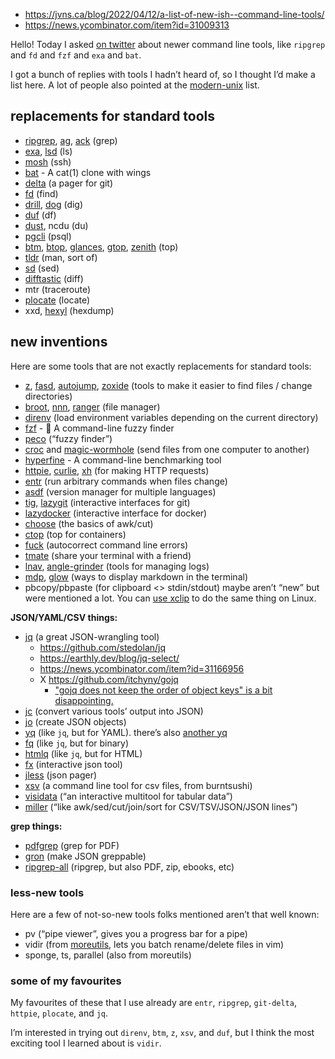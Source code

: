 
- https://jvns.ca/blog/2022/04/12/a-list-of-new-ish--command-line-tools/
- https://news.ycombinator.com/item?id=31009313

Hello! Today I asked [on twitter](https://twitter.com/b0rk/status/1513903221466664962) about newer command line tools, like `ripgrep` and `fd` and `fzf` and `exa` and `bat`.

I got a bunch of replies with tools I hadn’t heard of, so I thought I’d make a list here. A lot of people also pointed at the [modern-unix](https://github.com/ibraheemdev/modern-unix) list.

## replacements for standard tools

- [ripgrep](https://github.com/BurntSushi/ripgrep/), [ag](https://github.com/ggreer/the_silver_searcher), [ack](https://github.com/beyondgrep/ack3) (grep)
- [exa](https://github.com/ogham/exa), [lsd](https://github.com/Peltoche/lsd) (ls)
- [mosh](https://mosh.org/) (ssh)
- [bat](https://github.com/sharkdp/bat) - A cat(1) clone with wings
- [delta](https://github.com/dandavison/delta) (a pager for git)
- [fd](https://github.com/sharkdp/fd) (find)
- [drill](https://www.nlnetlabs.nl/projects/ldns/about/), [dog](https://github.com/ogham/dog) (dig)
- [duf](https://github.com/muesli/duf) (df)
- [dust](https://github.com/bootandy/dust), ncdu (du)
- [pgcli](https://www.pgcli.com/) (psql)
- [btm](https://github.com/ClementTsang/bottom), [btop](https://github.com/aristocratos/btop), [glances](https://github.com/nicolargo/glances), [gtop](https://github.com/aksakalli/gtop), [zenith](https://github.com/bvaisvil/zenith) (top)
- [tldr](https://tldr.sh/) (man, sort of)
- [sd](https://github.com/chmln/sd) (sed)
- [difftastic](https://github.com/Wilfred/difftastic) (diff)
- mtr (traceroute)
- [plocate](https://plocate.sesse.net/) (locate)
- xxd, [hexyl](https://github.com/sharkdp/hexyl) (hexdump)

## new inventions

Here are some tools that are not exactly replacements for standard tools:

- [z](https://github.com/rupa/z), [fasd](https://github.com/clvv/fasd), [autojump](https://github.com/wting/autojump), [zoxide](https://github.com/ajeetdsouza/zoxide) (tools to make it easier to find files / change directories)
- [broot](https://github.com/Canop/broot), [nnn](https://github.com/jarun/nnn), [ranger](https://github.com/ranger/ranger) (file manager)
- [direnv](https://github.com/direnv/direnv) (load environment variables depending on the current directory)
- [fzf](https://github.com/junegunn/fzf) - 🌸 A command-line fuzzy finder
- [peco](https://github.com/peco/peco) (“fuzzy finder”)
- [croc](https://github.com/schollz/croc) and [magic-wormhole](https://github.com/magic-wormhole/magic-wormhole) (send files from one computer to another)
- [hyperfine](https://github.com/sharkdp/hyperfine) - A command-line benchmarking tool
- [httpie](https://httpie.io/), [curlie](https://github.com/rs/curlie), [xh](https://github.com/ducaale/xh) (for making HTTP requests)
- [entr](https://github.com/eradman/entr) (run arbitrary commands when files change)
- [asdf](https://github.com/asdf-vm/asdf) (version manager for multiple languages)
- [tig](https://github.com/jonas/tig), [lazygit](https://github.com/jesseduffield/lazygit) (interactive interfaces for git)
- [lazydocker](https://github.com/jesseduffield/lazydocker) (interactive interface for docker)
- [choose](https://github.com/theryangeary/choose) (the basics of awk/cut)
- [ctop](https://github.com/bcicen/ctop) (top for containers)
- [fuck](https://github.com/nvbn/thefuck) (autocorrect command line errors)
- [tmate](https://tmate.io/) (share your terminal with a friend)
- [lnav](https://github.com/tstack/lnav), [angle-grinder](https://github.com/rcoh/angle-grinder) (tools for managing logs)
- [mdp](https://github.com/visit1985/mdp), [glow](https://github.com/charmbracelet/glow) (ways to display markdown in the terminal)
- pbcopy/pbpaste (for clipboard <> stdin/stdout) maybe aren’t “new” but were mentioned a lot. You can [use xclip](https://stackoverflow.com/questions/5130968/how-can-i-copy-the-output-of-a-command-directly-into-my-clipboard/41843618#41843618) to do the same thing on Linux.

**JSON/YAML/CSV things:**

- [jq](https://stedolan.github.io/jq/) (a great JSON-wrangling tool)
  - https://github.com/stedolan/jq
  - https://earthly.dev/blog/jq-select/
  - https://news.ycombinator.com/item?id=31166956
  - X https://github.com/itchyny/gojq
    - ["gojq does not keep the order of object keys" is a bit disappointing.](https://news.ycombinator.com/item?id=32542752)
- [jc](https://github.com/kellyjonbrazil/jc) (convert various tools’ output into JSON)
- [jo](https://github.com/jpmens/jo) (create JSON objects)
- [yq](https://github.com/mikefarah/yq) (like `jq`, but for YAML). there’s also [another yq](https://github.com/kislyuk/yq)
- [fq](https://github.com/wader/fq) (like `jq`, but for binary)
- [htmlq](https://github.com/mgdm/htmlq) (like `jq`, but for HTML)
- [fx](https://github.com/antonmedv/fx) (interactive json tool)
- [jless](https://github.com/PaulJuliusMartinez/jless) (json pager)
- [xsv](https://github.com/BurntSushi/xsv) (a command line tool for csv files, from burntsushi)
- [visidata](https://www.visidata.org/) (“an interactive multitool for tabular data”)
- [miller](https://github.com/johnkerl/miller) (“like awk/sed/cut/join/sort for CSV/TSV/JSON/JSON lines”)

**grep things:**

- [pdfgrep](https://pdfgrep.org/) (grep for PDF)
- [gron](https://github.com/tomnomnom/gron) (make JSON greppable)
- [ripgrep-all](https://github.com/phiresky/ripgrep-all) (ripgrep, but also PDF, zip, ebooks, etc)

### less-new tools

Here are a few of not-so-new tools folks mentioned aren’t that well known:

- pv (“pipe viewer”, gives you a progress bar for a pipe)
- vidir (from [moreutils](https://joeyh.name/code/moreutils), lets you batch rename/delete files in vim)
- sponge, ts, parallel (also from moreutils)

### some of my favourites

My favourites of these that I use already are `entr`, `ripgrep`, `git-delta`, `httpie`, `plocate`, and `jq`.

I’m interested in trying out `direnv`, `btm`, `z`, `xsv`, and `duf`, but I think the most exciting tool I learned about is `vidir`.
